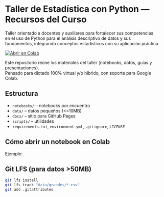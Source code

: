 # Taller de Estadística con Python — Recursos del Curso
Taller orientado a docentes y auxiliares para fortalecer sus competencias en el uso de Python para el análisis descriptivo de datos y sus fundamentos, integrando conceptos estadísticos con su aplicación práctica. 

[![Abrir en Colab](https://colab.research.google.com/assets/colab-badge.svg)](https://colab.research.google.com/github/iahumada/taller-descriptivo-con-python)

Este repositorio reúne los materiales del taller (notebooks, datos, guías y presentaciones).  
Pensado para dictado 100% virtual y/o híbrido, con soporte para Google Colab.

## Estructura
- `notebooks/` – notebooks por encuentro
- `data/` – datos pequeños (<=10MB)
- `docs/` – sitio para GitHub Pages
- `scripts/` – utilidades
- `requirements.txt`, `environment.yml`, `.gitignore`, `LICENSE`

## Cómo abrir un notebook en Colab
Ejemplo:


## Git LFS (para datos >50MB)
```bash
git lfs install
git lfs track "data/grandes/*.csv"
git add .gitattributes
